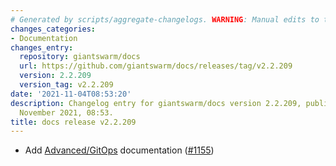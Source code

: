 ```yaml
---
# Generated by scripts/aggregate-changelogs. WARNING: Manual edits to this files will be overwritten.
changes_categories:
- Documentation
changes_entry:
  repository: giantswarm/docs
  url: https://github.com/giantswarm/docs/releases/tag/v2.2.209
  version: 2.2.209
  version_tag: v2.2.209
date: '2021-11-04T08:53:20'
description: Changelog entry for giantswarm/docs version 2.2.209, published on 04
  November 2021, 08:53.
title: docs release v2.2.209
---
```


- Add [Advanced/GitOps](https://docs.giantswarm.io/advanced/gitops/) documentation ([#1155](https://github.com/giantswarm/docs/pull/1155))
